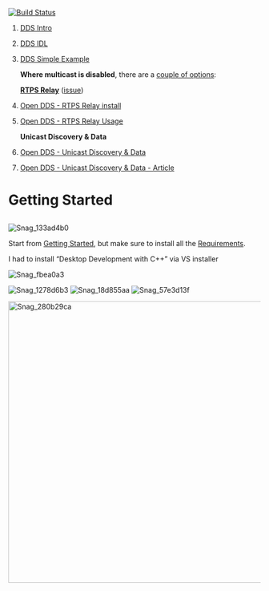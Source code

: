[![Build Status](https://github.com/amielc1/LearnDDS/actions/workflows/main.yml/badge.svg)](https://github.com/amielc1/LearnDDS/actions/workflows/main.yml)

1. [DDS Intro](https://youtu.be/ybfSHEArDxY?si=m-Fl0el_xE-R7Ljn)
2. [DDS IDL](https://youtu.be/eZ-5had7gH8?si=hHS23R7JOBZlHV5Z)
3. [DDS Simple Example](https://youtu.be/tXH_zsNU704?si=kDCcvT6DNRIUuFWD)

   **Where multicast is disabled**, there are a [couple of options](https://github.com/OpenDDS/OpenDDS/discussions/4654):
   
   **[RTPS Relay](https://opendds.readthedocs.io/en/latest/devguide/internet_enabled_rtps.html)** ([issue](https://github.com/OpenDDS/OpenDDS/issues/4678))
   
1. [Open DDS - RTPS Relay install](https://youtu.be/Jw_G_huVh3I)
2. [Open DDS - RTPS Relay Usage](https://youtu.be/yRQo_ZAY754)

   **Unicast Discovery & Data**
1. [Open DDS - Unicast Discovery & Data](https://youtu.be/7L61qR_YLJs)
2. [Open DDS - Unicast Discovery & Data - Article](https://docs.google.com/document/d/1SC5oCQBadH-TxyNGHg-B_7Gs8j5Mdm2NGzMBxtsRqWc/edit?usp=sharing)
  
#  **Getting Started**

##

![Snag_133ad4b0](https://github.com/amielc1/LearnDDS/assets/2409265/7edbe220-b822-4bd4-942e-8c05aedef895)

Start from [Getting Started](https://www.openddsharp.com/articles/getting_started.html "‌"),  but make sure to install all the [Requirements](https://www.openddsharp.com/articles/getting_started.html#requirements "‌").

I had to install “Desktop Development with C++” via VS installer 

![Snag_fbea0a3](https://github.com/amielc1/LearnDDS/assets/2409265/548cdf3d-454d-4529-8b30-37a5f1960350)

![Snag_1278d6b3](https://github.com/amielc1/LearnDDS/assets/2409265/3a7cca57-8243-439c-ab23-432e10c44524)
![Snag_18d855aa](https://github.com/amielc1/LearnDDS/assets/2409265/6d61359c-328c-43e5-aa0c-5423582dd901)
![Snag_57e3d13f](https://github.com/user-attachments/assets/6aaba225-1c07-4da8-84c8-4f1259ab06dc)

<img width="562" alt="Snag_280b29ca" src="https://github.com/amielc1/LearnDDS/assets/2409265/7cf7576d-5aee-457c-8920-3d08eef1bf77">
